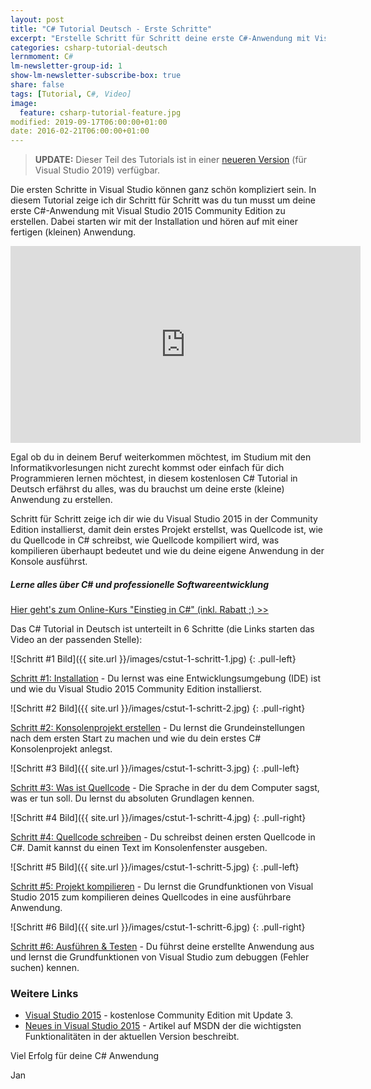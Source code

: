 ```yaml
---
layout: post
title: "C# Tutorial Deutsch - Erste Schritte"
excerpt: "Erstelle Schritt für Schritt deine erste C#-Anwendung mit Visual Studio 2015 Community Edition."
categories: csharp-tutorial-deutsch
lernmoment: C#
lm-newsletter-group-id: 1
show-lm-newsletter-subscribe-box: true
share: false
tags: [Tutorial, C#, Video]
image:
  feature: csharp-tutorial-feature.jpg
modified: 2019-09-17T06:00:00+01:00
date: 2016-02-21T06:00:00+01:00
---
```


> **UPDATE:** Dieser Teil des Tutorials ist in einer [neueren Version](/csharp-tutorial-deutsch/erste-schritte-visual-studio-2019/) (für Visual Studio 2019) verfügbar.

Die ersten Schritte in Visual Studio können ganz schön kompliziert sein. In diesem Tutorial zeige ich dir Schritt für Schritt was du tun musst um deine erste C#-Anwendung mit Visual Studio 2015 Community Edition zu erstellen. Dabei starten wir mit der Installation und hören auf mit einer fertigen (kleinen) Anwendung.

<iframe width="560" height="315" src="https://www.youtube-nocookie.com/embed/rtilizFAldA" frameborder="0" allow="encrypted-media" allowfullscreen></iframe>

Egal ob du in deinem Beruf weiterkommen möchtest, im Studium mit den Informatikvorlesungen nicht zurecht kommst oder einfach für dich Programmieren lernen möchtest, in diesem kostenlosen C# Tutorial in Deutsch erfährst du alles, was du brauchst um deine erste (kleine) Anwendung zu erstellen. 

Schritt für Schritt zeige ich dir wie du Visual Studio 2015 in der Community Edition installierst, damit dein erstes Projekt erstellst, was Quellcode ist, wie du Quellcode in C# schreibst, wie Quellcode kompiliert wird, was kompilieren überhaupt bedeutet und wie du deine eigene Anwendung in der Konsole ausführst. 

<div class="subscribe-notice">
<h5>Lerne alles über C# und professionelle Softwareentwicklung</h5>
<a markdown="0" href="https://einstieg-in-csharp.lernmoment.de/lernmoment/" class="notice-button">Hier geht's zum Online-Kurs "Einstieg in C#" (inkl. Rabatt ;) >></a>
</div>

Das C# Tutorial in Deutsch ist unterteilt in 6 Schritte (die Links starten das Video an der passenden Stelle):

![Schritt #1 Bild]({{ site.url }}/images/cstut-1-schritt-1.jpg)
{: .pull-left}

[Schritt #1: Installation](https://youtu.be/rtilizFAldA?list=PLP2TrPpx5VNkr-wmkjguVZAvN4T5EPJbF&t=24) - Du lernst was eine Entwicklungsumgebung (IDE) ist und wie du Visual Studio 2015 Community Edition installierst.

![Schritt #2 Bild]({{ site.url }}/images/cstut-1-schritt-2.jpg)
{: .pull-right}

[Schritt #2: Konsolenprojekt erstellen](https://youtu.be/rtilizFAldA?list=PLP2TrPpx5VNkr-wmkjguVZAvN4T5EPJbF&t=248) - Du lernst die Grundeinstellungen nach dem ersten Start zu machen und wie du dein erstes C# Konsolenprojekt anlegst.

![Schritt #3 Bild]({{ site.url }}/images/cstut-1-schritt-3.jpg)
{: .pull-left}

[Schritt #3: Was ist Quellcode](https://youtu.be/rtilizFAldA?list=PLP2TrPpx5VNkr-wmkjguVZAvN4T5EPJbF&t=518) - Die Sprache in der du dem Computer sagst, was er tun soll. Du lernst du absoluten Grundlagen kennen.

![Schritt #4 Bild]({{ site.url }}/images/cstut-1-schritt-4.jpg)
{: .pull-right}

[Schritt #4: Quellcode schreiben](https://youtu.be/rtilizFAldA?list=PLP2TrPpx5VNkr-wmkjguVZAvN4T5EPJbF&t=756) - Du schreibst deinen ersten Quellcode in C#. Damit kannst du einen Text im Konsolenfenster ausgeben.
 
![Schritt #5 Bild]({{ site.url }}/images/cstut-1-schritt-5.jpg)
{: .pull-left}

[Schritt #5: Projekt kompilieren](https://youtu.be/rtilizFAldA?list=PLP2TrPpx5VNkr-wmkjguVZAvN4T5EPJbF&t=1304) - Du lernst die Grundfunktionen von Visual Studio 2015 zum kompilieren deines Quellcodes in eine ausführbare Anwendung.

![Schritt #6 Bild]({{ site.url }}/images/cstut-1-schritt-6.jpg)
{: .pull-right}

[Schritt #6: Ausführen & Testen](https://youtu.be/rtilizFAldA?list=PLP2TrPpx5VNkr-wmkjguVZAvN4T5EPJbF&t=1767) - Du führst deine erstellte Anwendung aus und lernst die Grundfunktionen von Visual Studio zum debuggen (Fehler suchen) kennen.

### Weitere Links

 - [Visual Studio 2015](https://www.visualstudio.com/downloads/#visual-studio-community-2015-with-update-3-free) - kostenlose Community Edition mit Update 3.
 - [Neues in Visual Studio 2015](https://msdn.microsoft.com/de-de/library/bb386063.aspx) - Artikel auf MSDN der die wichtigsten Funktionalitäten in der aktuellen Version beschreibt.

Viel Erfolg für deine C# Anwendung

Jan
